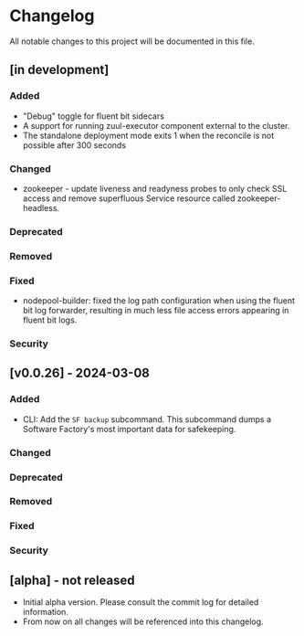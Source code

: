 # Changelog

All notable changes to this project will be documented in this file.

## [in development]

### Added

- "Debug" toggle for fluent bit sidecars
- A support for running zuul-executor component external to the cluster.
- The standalone deployment mode exits 1 when the reconcile is not possible after 300 seconds

### Changed

- zookeeper - update liveness and readyness probes to only check SSL access and remove superfluous Service resource called
  zookeeper-headless.

### Deprecated
### Removed
### Fixed

- nodepool-builder: fixed the log path configuration when using the fluent bit log forwarder, resulting in much less file access errors appearing in fluent bit logs.

### Security

## [v0.0.26] - 2024-03-08

### Added

- CLI: Add the `SF backup` subcommand. This subcommand dumps a Software Factory's most important data for safekeeping.

### Changed
### Deprecated
### Removed
### Fixed
### Security

## [alpha] - not released

- Initial alpha version. Please consult the commit log for detailed information.
- From now on all changes will be referenced into this changelog.
